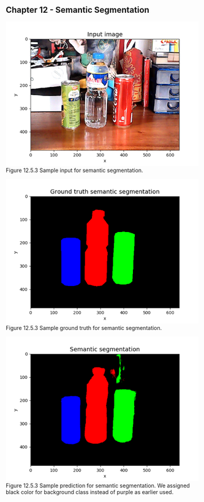 
## Chapter 12 - Semantic Segmentation

![Figure 12.5.3a](images/sample_input.png)
Figure 12.5.3 Sample input for semantic segmentation. 

![Figure 12.5.3b](images/sample_ground_truth.png)
Figure 12.5.3 Sample ground truth for semantic segmentation. 

![Figure 12.5.3c](images/sample_prediction.png)
Figure 12.5.3 Sample prediction for semantic segmentation. We assigned black color for background class instead of purple as earlier used.
